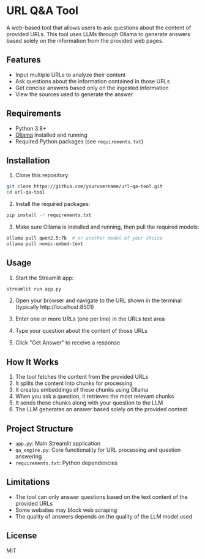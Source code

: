 # URL Q&A Tool

A web-based tool that allows users to ask questions about the content of provided URLs. This tool uses LLMs through Ollama to generate answers based solely on the information from the provided web pages.


## Features

- Input multiple URLs to analyze their content
- Ask questions about the information contained in those URLs
- Get concise answers based only on the ingested information
- View the sources used to generate the answer

## Requirements

- Python 3.8+
- [Ollama](https://ollama.com/download) installed and running
- Required Python packages (see `requirements.txt`)

## Installation

1. Clone this repository:
```bash
git clone https://github.com/yourusername/url-qa-tool.git
cd url-qa-tool
```

2. Install the required packages:
```bash
pip install -r requirements.txt
```

3. Make sure Ollama is installed and running, then pull the required models:
```bash
ollama pull qwen2.5:7b  # or another model of your choice
ollama pull nomic-embed-text
```

## Usage

1. Start the Streamlit app:
```bash
streamlit run app.py
```

2. Open your browser and navigate to the URL shown in the terminal (typically http://localhost:8501)

3. Enter one or more URLs (one per line) in the URLs text area

4. Type your question about the content of those URLs

5. Click "Get Answer" to receive a response

## How It Works

1. The tool fetches the content from the provided URLs
2. It splits the content into chunks for processing
3. It creates embeddings of these chunks using Ollama
4. When you ask a question, it retrieves the most relevant chunks
5. It sends these chunks along with your question to the LLM
6. The LLM generates an answer based solely on the provided context

## Project Structure

- `app.py`: Main Streamlit application
- `qa_engine.py`: Core functionality for URL processing and question answering
- `requirements.txt`: Python dependencies

## Limitations

- The tool can only answer questions based on the text content of the provided URLs
- Some websites may block web scraping
- The quality of answers depends on the quality of the LLM model used

## License

MIT
